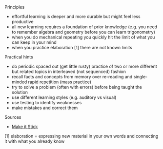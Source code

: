 Principles

* effortful learning is deeper and more durable but might feel less productive
* all new learning requires a foundation of prior knowledge (e.g. you need to remember algebra and geometry before you can learn trigonometry)
* when you do mechanical repeating you quickly hit the limit of what you can keep in your mind
* when you practice elaboration [1] there are not known limits

Practical hints

* do periodic spaced out (get little rusty) practice of two or more different but related topics in interleaved (not sequenced) fashion
* recall facts and concepts from memory over re-reading and single-minded rapid repetition (mass practice)
* try to solve a problem (often with errors) before being taught the solution
* use different learning styles (e.g. auditory vs visual)
* use testing to identify weaknesses
* make mistakes and correct them 

Sources

* [Make it Stick](https://www.amazon.com/Make-Stick-Science-Successful-Learning/dp/0674729013)

[1] elaboration = expressing new material in your own words and connecting it with what you already know
